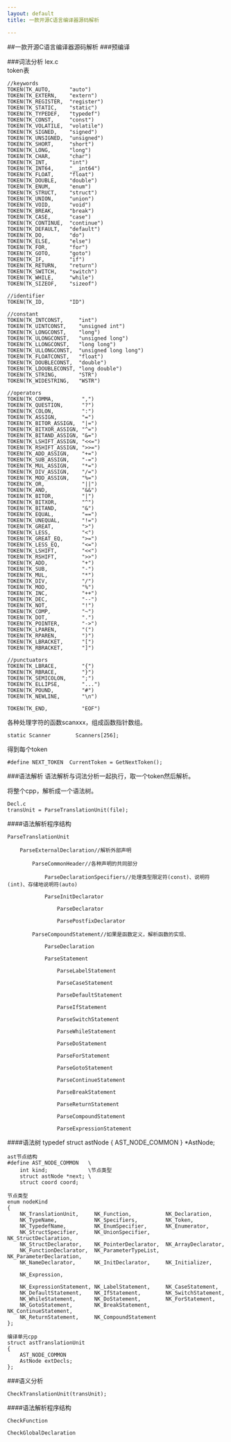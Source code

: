 ```yaml
---
layout: default
title: 一款开源C语言编译器源码解析

---
```


##一款开源C语言编译器源码解析
###预编译

###词法分析 lex.c	
token表	 

	//keywords
	TOKEN(TK_AUTO,      "auto")
	TOKEN(TK_EXTERN,    "extern")
	TOKEN(TK_REGISTER,  "register")
	TOKEN(TK_STATIC,    "static")
	TOKEN(TK_TYPEDEF,   "typedef")
	TOKEN(TK_CONST,     "const")
	TOKEN(TK_VOLATILE,  "volatile")
	TOKEN(TK_SIGNED,    "signed")
	TOKEN(TK_UNSIGNED,  "unsigned")
	TOKEN(TK_SHORT,     "short")
	TOKEN(TK_LONG,      "long")
	TOKEN(TK_CHAR,      "char")
	TOKEN(TK_INT,       "int")
	TOKEN(TK_INT64,     "__int64")
	TOKEN(TK_FLOAT,     "float")
	TOKEN(TK_DOUBLE,    "double")
	TOKEN(TK_ENUM,      "enum")
	TOKEN(TK_STRUCT,    "struct")
	TOKEN(TK_UNION,     "union")
	TOKEN(TK_VOID,      "void")
	TOKEN(TK_BREAK,     "break")
	TOKEN(TK_CASE,      "case")
	TOKEN(TK_CONTINUE,  "continue")
	TOKEN(TK_DEFAULT,   "default")
	TOKEN(TK_DO,        "do")
	TOKEN(TK_ELSE,      "else")
	TOKEN(TK_FOR,       "for")
	TOKEN(TK_GOTO,      "goto")
	TOKEN(TK_IF,        "if")
	TOKEN(TK_RETURN,    "return")
	TOKEN(TK_SWITCH,    "switch")
	TOKEN(TK_WHILE,     "while")
	TOKEN(TK_SIZEOF,    "sizeof")
	
	//identifier
	TOKEN(TK_ID,        "ID")
	
	//constant
	TOKEN(TK_INTCONST,     "int")
	TOKEN(TK_UINTCONST,    "unsigned int")
	TOKEN(TK_LONGCONST,    "long")
	TOKEN(TK_ULONGCONST,   "unsigned long")
	TOKEN(TK_LLONGCONST,   "long long")
	TOKEN(TK_ULLONGCONST,  "unsigned long long")
	TOKEN(TK_FLOATCONST,   "float")
	TOKEN(TK_DOUBLECONST,  "double")
	TOKEN(TK_LDOUBLECONST, "long double")
	TOKEN(TK_STRING,       "STR")
	TOKEN(TK_WIDESTRING,   "WSTR")
	
	//operators
	TOKEN(TK_COMMA,         ",")
	TOKEN(TK_QUESTION,      "?")
	TOKEN(TK_COLON,         ":")
	TOKEN(TK_ASSIGN,        "=")
	TOKEN(TK_BITOR_ASSIGN,  "|=")
	TOKEN(TK_BITXOR_ASSIGN, "^=")
	TOKEN(TK_BITAND_ASSIGN, "&=")
	TOKEN(TK_LSHIFT_ASSIGN, "<<=")
	TOKEN(TK_RSHIFT_ASSIGN, ">>=")
	TOKEN(TK_ADD_ASSIGN,    "+=")
	TOKEN(TK_SUB_ASSIGN,    "-=")
	TOKEN(TK_MUL_ASSIGN,    "*=")
	TOKEN(TK_DIV_ASSIGN,    "/=")
	TOKEN(TK_MOD_ASSIGN,    "%=")
	TOKEN(TK_OR,            "||")
	TOKEN(TK_AND,           "&&")
	TOKEN(TK_BITOR,         "|")
	TOKEN(TK_BITXOR,        "^")
	TOKEN(TK_BITAND,        "&")
	TOKEN(TK_EQUAL,         "==")
	TOKEN(TK_UNEQUAL,       "!=")
	TOKEN(TK_GREAT,         ">")
	TOKEN(TK_LESS,          "<")
	TOKEN(TK_GREAT_EQ,      ">=")
	TOKEN(TK_LESS_EQ,       "<=")
	TOKEN(TK_LSHIFT,        "<<")
	TOKEN(TK_RSHIFT,        ">>")
	TOKEN(TK_ADD,           "+")
	TOKEN(TK_SUB,           "-")
	TOKEN(TK_MUL,           "*")
	TOKEN(TK_DIV,           "/")
	TOKEN(TK_MOD,           "%")
	TOKEN(TK_INC,           "++")
	TOKEN(TK_DEC,           "--")
	TOKEN(TK_NOT,           "!")
	TOKEN(TK_COMP,          "~")
	TOKEN(TK_DOT,           ".")
	TOKEN(TK_POINTER,       "->")
	TOKEN(TK_LPAREN,        "(")
	TOKEN(TK_RPAREN,        ")")
	TOKEN(TK_LBRACKET,      "[")
	TOKEN(TK_RBRACKET,      "]")
	
	//punctuators
	TOKEN(TK_LBRACE,        "{")
	TOKEN(TK_RBRACE,        "}")
	TOKEN(TK_SEMICOLON,     ";")
	TOKEN(TK_ELLIPSE,       "...")
	TOKEN(TK_POUND,         "#")
	TOKEN(TK_NEWLINE,       "\n")
	
	TOKEN(TK_END,           "EOF")

各种处理字符的函数scanxxx，组成函数指针数组。 

	static Scanner        Scanners[256]; 

得到每个token	

	#define NEXT_TOKEN  CurrentToken = GetNextToken();


###语法解析
语法解析与词法分析一起执行，取一个token然后解析。 

将整个cpp，解析成一个语法树。 

	Decl.c
	transUnit = ParseTranslationUnit(file);

####语法解析程序结构

	ParseTranslationUnit

		ParseExternalDeclaration//解析外部声明

			ParseCommonHeader//各种声明的共同部分

				ParseDeclarationSpecifiers//处理类型限定符(const)、说明符(int)、存储地说明符(auto)

				ParseInitDeclarator

					ParseDeclarator

					ParsePostfixDeclarator

			ParseCompoundStatement//如果是函数定义，解析函数的实现、

				ParseDeclaration

				ParseStatement

					ParseLabelStatement

					ParseCaseStatement

					ParseDefaultStatement

					ParseIfStatement

					ParseSwitchStatement

					ParseWhileStatement

					ParseDoStatement

					ParseForStatement

					ParseGotoStatement

					ParseContinueStatement

					ParseBreakStatement

					ParseReturnStatement

					ParseCompoundStatement

					ParseExpressionStatement										


####语法树
	typedef struct astNode
	{
		AST_NODE_COMMON
	} *AstNode;

	ast节点结构
	#define AST_NODE_COMMON   \
	    int kind;             \节点类型
	    struct astNode *next; \
	    struct coord coord;

	节点类型
	enum nodeKind 
	{ 
		NK_TranslationUnit,     NK_Function,           NK_Declaration,
		NK_TypeName,            NK_Specifiers,         NK_Token,				
		NK_TypedefName,         NK_EnumSpecifier,      NK_Enumerator,			
		NK_StructSpecifier,     NK_UnionSpecifier,     NK_StructDeclaration,	
		NK_StructDeclarator,    NK_PointerDeclarator,  NK_ArrayDeclarator,		
		NK_FunctionDeclarator,  NK_ParameterTypeList,  NK_ParameterDeclaration,
		NK_NameDeclarator,      NK_InitDeclarator,     NK_Initializer,
		
		NK_Expression,
	
		NK_ExpressionStatement, NK_LabelStatement,     NK_CaseStatement,		
		NK_DefaultStatement,    NK_IfStatement,        NK_SwitchStatement,		
		NK_WhileStatement,      NK_DoStatement,        NK_ForStatement,		
		NK_GotoStatement,       NK_BreakStatement,     NK_ContinueStatement,		
		NK_ReturnStatement,     NK_CompoundStatement
	};

	编译单元cpp
	struct astTranslationUnit
	{
		AST_NODE_COMMON
		AstNode extDecls;
	};

###语义分析	

	CheckTranslationUnit(transUnit);

####语法解析程序结构

	CheckFunction
	
	CheckGlobalDeclaration